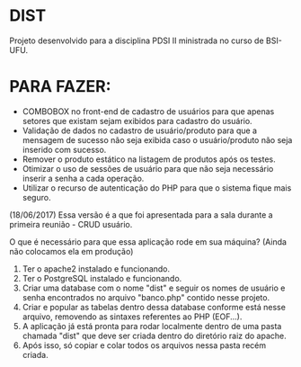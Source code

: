 # DIST
Projeto desenvolvido para a disciplina PDSI II ministrada no curso de BSI-UFU.

# PARA FAZER:
* COMBOBOX no front-end de cadastro de usuários para que apenas setores que existam sejam exibidos para cadastro do usuário.
* Validação de dados no cadastro de usuário/produto para que a mensagem de sucesso não seja exibida caso o usuário/produto não seja inserido com sucesso.
* Remover o produto estático na listagem de produtos após os testes.
* Otimizar o uso de sessões de usuário para que não seja necessário inserir a senha a cada operação.
* Utilizar o recurso de autenticação do PHP para que o sistema fique mais seguro.

(18/06/2017)
Essa versão é a que foi apresentada para a sala durante a primeira reunião - CRUD usuário. 

O que é necessário para que essa aplicação rode em sua máquina? (Ainda não colocamos ela em produção)

1. Ter o apache2 instalado e funcionando.
2. Ter o PostgreSQL instalado e funcionando. 
3. Criar uma database com o nome "dist" e seguir os nomes de usuário e senha encontrados no arquivo "banco.php" contido nesse projeto.
4. Criar e popular as tabelas dentro dessa database conforme está nesse arquivo, removendo as sintaxes referentes ao PHP (EOF...).
5. A aplicação já está pronta para rodar localmente dentro de uma pasta chamada "dist" que deve ser criada dentro do diretório raiz do apache.
6. Após isso, só copiar e colar todos os arquivos nessa pasta recém criada.
